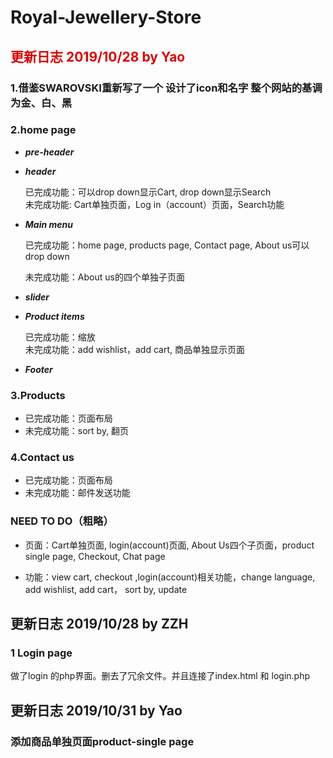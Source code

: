 # Royal-Jewellery-Store
## <font color="#dd0000">更新日志 2019/10/28 by Yao</font>
### 1.借鉴SWAROVSKI重新写了一个 设计了icon和名字 整个网站的基调为金、白、黑
### 2.home page
   - ***pre-header***
   - ***header***
      
      已完成功能：可以drop down显示Cart, drop down显示Search       
      未完成功能: Cart单独页面，Log in（account）页面，Search功能
   - ***Main menu***
      
      已完成功能：home page, products page, Contact page, About us可以drop down
      
      未完成功能：About us的四个单独子页面
   - ***slider***
   - ***Product items***
      
      已完成功能：缩放        
      未完成功能：add wishlist，add cart, 商品单独显示页面
   - ***Footer***
   
### 3.Products
   
   - 已完成功能：页面布局
   - 未完成功能：sort by, 翻页

### 4.Contact us
   
   - 已完成功能：页面布局
   - 未完成功能：邮件发送功能
   
### NEED TO DO（粗略）
   
   - 页面：Cart单独页面, login(account)页面, About Us四个子页面，product single page, Checkout, Chat page
   
   - 功能：view cart, checkout ,login(account)相关功能，change language, add wishlist, add cart， sort by, update

## 更新日志 2019/10/28 by ZZH
   ### 1 Login page
   做了login 的php界面。删去了冗余文件。并且连接了index.html 和 login.php
   
   
## 更新日志 2019/10/31 by Yao
   
   ### 添加商品单独页面product-single page
   
